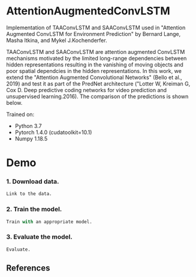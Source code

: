# AttentionAugmentedConvLSTM

Implementation of TAAConvLSTM and SAAConvLSTM used in "Attention Augmented ConvLSTM for Environment Prediction" by Bernard Lange, Masha Itkina, and Mykel J.Kochenderfer.

TAAConvLSTM and SAAConvLSTM are attention augmented ConvLSTM mechanisms motivated by the limited long-range dependencies between hidden representations resulting in the vanishing of moving objects and poor spatial dependcies in the hidden representations. In this work, we extend the "Attention Augmented Convolutional Networks" (Bello et al., 2019) and test it as part of the PredNet architecture ("Lotter W, Kreiman G, Cox D. Deep predictive coding networks for video prediction and unsupervised learning.2016). The comparison of the predictions is shown below.

Trained on:
- Python 3.7
- Pytorch 1.4.0 (cudatoolkit=10.1)
- Numpy 1.18.5


# Demo

### 1. Download data.

```python
Link to the data.
```

### 2. Train the model.
```python
Train with an appropriate model.
```

### 3. Evaluate the model.
```python
Evaluate.
```


## References 
